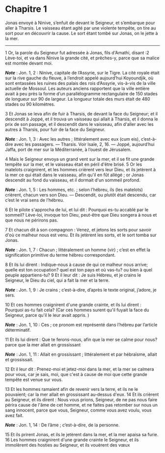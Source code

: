 # Chapitre 1

Jonas envoyé à Ninive, s’enfuit de devant le Seigneur, et s’embarque pour aller à Tharsis.
Le vaisseau étant agité par une violente tempête, on tire au sort pour en découvrir la cause.
Le sort étant tombé sur Jonas, on le jette à la mer.

***

1 Or, la parole du Seigneur fut adressée à Jonas, fils d'Amathi, disant :2 Lève-toi, et va dans Ninive la grande cité, et prêches-y, parce que sa malice est montée devant moi.

***Note*** :  Jon. 1, 2 : Ninive, capitale de l’Assyrie, sur le Tigre. La cité royale était sur la rive gauche du fleuve, à l’endroit appelé aujourd’hui Koyoundjik, où sont entassées les ruines des palais des rois d’Assyrie, vis-à-vis de la ville actuelle de Mossoul. Les auteurs anciens rapportent que la ville entière avait à peu près la forme d’un parallélogramme rectangulaire de 150 stades de longueur sur 90 de largeur. La longueur totale des murs était de 480 stades ou 90 kilomètres.


3 Et Jonas se leva afin de fuir à Tharsis, de devant la face du Seigneur; et il descendit à Joppé, et il trouva un vaisseau qui allait à Tharsis, et il donna le prix de son passage, et il descendit dans le vaisseau, afin d'aller avec les autres à Tharsis, pour fuir de la face du Seigneur.

***Note*** :  Jon. 1, 3 : Avec les autres ; littéralement avec eux (cum eis), c’est-à-dire avec les passagers. ― Tharsis. Voir Isaïe, 2, 16. ― Joppé, aujourd’hui Jaffa, port de mer sur la Méditerranée, à l’ouest de Jérusalem.


4 Mais le Seigneur envoya un grand vent sur la mer, et il se fit une grande tempête sur la mer, et le vaisseau était en péril d'être brisé. 5 Or les matelots craignirent, et les hommes crièrent vers leur Dieu, et ils jetèrent à la mer ce qui était dans le vaisseau, afin qu'il en fût allégé ; or Jonas descendit au fond du vaisseau, et il dormait d'un sommeil profond.

***Note*** :  Jon. 1, 5 : Les hommes, etc. ; selon l’hébreu, ils (les matelots) crièrent, chacun vers son Dieu. ― Descendit, ou plutôt était descendu, car c’est le vrai sens de l’hébreu.

6 Et le pilote s'approcha de lui, et lui dit : Pourquoi es-tu accablé par le sommeil? Lève-loi, invoque ton Dieu, peut-être que Dieu songera à nous et que nous ne périrons pas.


7 Et chacun dit à son compagnon : Venez, et jetons les sorts pour savoir d'où ce malheur nous est venu. Et ils jetèrent les sorts, et le sort tomba sur Jonas.

***Note*** :  Jon. 1, 7 : Chacun ; littéralement un homme (vir) ; c’est en effet la signification primitive du terme hébreu correspondant.


8 Et ils lui dirent : Indique-nous à cause de qui ce malheur nous arrive; quelle est ton occupation? quel est ton pays et où vas-tu? ou bien à quel peuple appartiens-tu? 9 Et il leur dit : Je suis Hébreu, et je crains le Seigneur, le Dieu du ciel, qui a fait la mer et la terre.

***Note*** :  Jon. 1, 9 : Je crains ; c’est-à-dire, d’après le texte original, j’adore, je sers.

10 Et ces hommes craignirent d'une grande crainte, et ils lui dirent : Pourquoi as-tu fait cela? (Car ces hommes surent qu'il fuyait la face du Seigneur, parce qu'il le leur avait appris. )

***Note*** :  Jon. 1, 10 : Ces ; ce pronom est représenté dans l’hébreu par l’article déterminatif.

11 Et ils lui dirent : Que te ferons-nous, afin que la mer se calme pour nous? parce que la mer allait en grossissant

***Note*** :  Jon. 1, 11 : Allait en grossissant ; littéralement et par hébraïsme, allait et grossissait.

12 Et il leur dit : Prenez-moi et jetez-moi dans la mer, et la mer se calmera pour vous, car je sais, moi, que c'est à cause de moi que cette grande tempête est venue sur vous.


13 Et les hommes ramaient afin de revenir vers la terre, et ils ne le pouvaient; car la mer allait en grossissant au-dessus d'eux. 14 Et ils crièrent au Seigneur, et ils dirent : Nous vous prions, Seigneur, de ne pas nous faire périra cause de l'âme de cet homme, et ne faites pas retomber sur nous un sang innocent, parce que vous, Seigneur, comme vous avez voulu, vous avez fait.

***Note*** :  Jon. 1, 14 : De l’âme ; c’est-à-dire, de la personne.

15 Et ils prirent Jonas, et ils le jetèrent dans la mer, et la mer apaisa sa furie. 16 Les hommes craignirent d'une grande crainte le Seigneur, et ils immolèrent des hosties au Seigneur, et ils vouèrent des vœux

